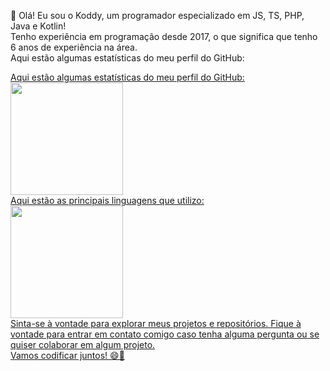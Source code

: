 👋 Olá! Eu sou o Koddy, um programador especializado em JS, TS, PHP, Java e Kotlin!
<br />
Tenho experiência em programação desde 2017, o que significa que tenho 6 anos de experiência na área.
<br />
Aqui estão algumas estatísticas do meu perfil do GitHub:
<br />
<div>
  <a href="https://github.com/koddydev">
    Aqui estão algumas estatísticas do meu perfil do GitHub:
    <br />
    <img height="180em" src="https://github-readme-stats.vercel.app/api?username=koddydev&show_icons=true&theme=dracula&include_all_commits=true&count_private=true"/>
    <br />
    Aqui estão as principais linguagens que utilizo:
    <br />
    <img height="180em" src="https://github-readme-stats.vercel.app/api/top-langs/?username=koddydev&layout=compact&langs_count=7&theme=dracula&count_private=true"/>
    <br />
    Sinta-se à vontade para explorar meus projetos e repositórios. Fique à vontade para entrar em contato comigo caso tenha alguma pergunta ou se quiser colaborar em algum projeto.
  <br />
  Vamos codificar juntos! 😄🚀
</div>
